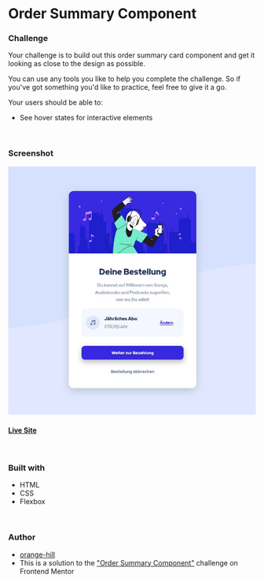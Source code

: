 # Order Summary Component



### Challenge

Your challenge is to build out this order summary card component and get it looking as close to the design as possible.

You can use any tools you like to help you complete the challenge. So if you've got something you'd like to practice, feel free to give it a go.

Your users should be able to:

- See hover states for interactive elements


<br>


### Screenshot 
![](./img/screenshot_order.jpg) 

#### [Live Site](https://orange-hill.github.io/order-summary-component/)


<br>


### Built with

- HTML
- CSS
- Flexbox

<br>

### Author

- [orange-hill](https://www.orange-hill.net)
- This is a solution to the ["Order Summary Component"](https://www.frontendmentor.io/challenges/order-summary-component-QlPmajDUj) challenge on Frontend Mentor

